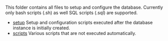 This folder contains all files to setup and configure the database. Currently only bash scripts (.sh) as well SQL scripts (.sql) are supported.

- [setup](setup) Setup and configuration scripts executed after the database instance is initially created.
- [scripts](scripts) Various scripts that are not executed automatically.